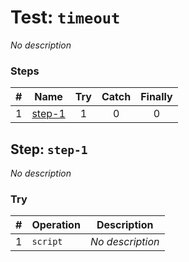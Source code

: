 # Test: `timeout`

*No description*

### Steps

| # | Name | Try | Catch | Finally |
|:-:|---|:-:|:-:|:-:|
| 1 | [step-1](#step-step-1) | 1 | 0 | 0 |

## Step: `step-1`

*No description*

### Try

| # | Operation | Description |
|:-:|---|---|
| 1 | `script` | *No description* |
